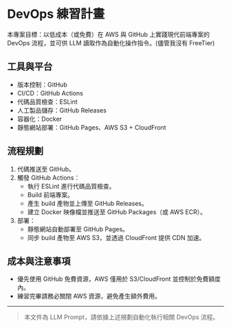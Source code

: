 # DevOps 練習計畫

本專案目標：以低成本（或免費）在 AWS 與 GitHub 上實踐現代前端專案的 DevOps 流程，並可供 LLM 讀取作為自動化操作指令。(儘管我沒有 FreeTier)

## 工具與平台

- 版本控制：GitHub
- CI/CD：GitHub Actions
- 代碼品質檢查：ESLint
- 人工製品儲存：GitHub Releases
- 容器化：Docker
- 靜態網站部署：GitHub Pages、AWS S3 + CloudFront

## 流程規劃

1. 代碼推送至 GitHub。
2. 觸發 GitHub Actions：
   - 執行 ESLint 進行代碼品質檢查。
   - Build 前端專案。
   - 產生 build 產物並上傳至 GitHub Releases。
   - 建立 Docker 映像檔並推送至 GitHub Packages（或 AWS ECR）。
3. 部署：
   - 靜態網站自動部署至 GitHub Pages。
   - 同步 build 產物至 AWS S3，並透過 CloudFront 提供 CDN 加速。

## 成本與注意事項

- 優先使用 GitHub 免費資源，AWS 僅用於 S3/CloudFront 並控制於免費額度內。
- 練習完畢請務必關閉 AWS 資源，避免產生額外費用。

---

> 本文件為 LLM Prompt，請依據上述規劃自動化執行相關 DevOps 流程。
